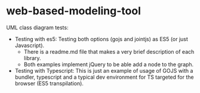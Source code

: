 # web-based-modeling-tool
UML class diagram tests:
- Testing with es5: Testing both options (gojs and jointjs) as ES5 (or just Javascript).
    - There is a readme.md file that makes a very brief description of each library.
    - Both examples implement jQuery to be able add a node to the graph.
- Testing with Typescript: This is just an example of usage of GOJS with a bundler, typescript and a typical dev environment for TS targeted for the browser (ES5 transpilation).